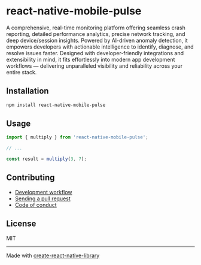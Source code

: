 # react-native-mobile-pulse

A comprehensive, real-time monitoring platform offering seamless crash reporting, detailed performance analytics, precise network tracking, and deep device/session insights. Powered by AI-driven anomaly detection, it empowers developers with actionable intelligence to identify, diagnose, and resolve issues faster. Designed with developer-friendly integrations and extensibility in mind, it fits effortlessly into modern app development workflows — delivering unparalleled visibility and reliability across your entire stack.

## Installation


```sh
npm install react-native-mobile-pulse
```


## Usage


```js
import { multiply } from 'react-native-mobile-pulse';

// ...

const result = multiply(3, 7);
```


## Contributing

- [Development workflow](CONTRIBUTING.md#development-workflow)
- [Sending a pull request](CONTRIBUTING.md#sending-a-pull-request)
- [Code of conduct](CODE_OF_CONDUCT.md)

## License

MIT

---

Made with [create-react-native-library](https://github.com/callstack/react-native-builder-bob)
